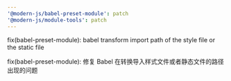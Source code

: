 ```yaml
---
'@modern-js/babel-preset-module': patch
'@modern-js/module-tools': patch
---
```


fix(babel-preset-module): babel transform import path of the style file or the static file

fix(babel-preset-module): 修复 Babel 在转换导入样式文件或者静态文件的路径出现的问题
